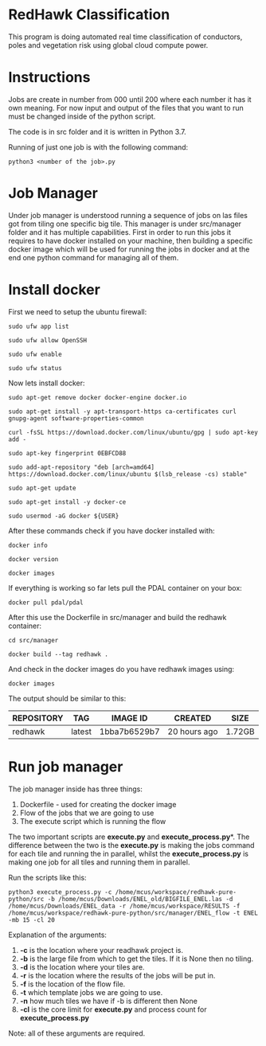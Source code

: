 # RedHawk Classification

This program is doing automated real time classification of conductors,
 poles and vegetation risk using global cloud compute power.
 
# Instructions

Jobs are create in number from 000 until 200 where each number it has
it own meaning. For now input and output of the files that you want to run
must be changed inside of the python script.

The code is in src folder and it is written in Python 3.7.

Running of just one job is with the following command:

`python3 <number of the job>.py`

#  Job Manager

Under job manager is understood running a sequence of jobs on las files
got from tiling one specific big tile. This manager is under src/manager
folder and it has multiple capabilities. First in order to run this jobs 
it requires to have docker installed on your machine, then building a specific
docker image which will be used for running the jobs in docker and at the end
one python command for managing all of them.

# Install docker

First we need to setup the ubuntu firewall:

`sudo ufw app list`

`sudo ufw allow OpenSSH`

`sudo ufw enable`

`sudo ufw status`

Now lets install docker:

`sudo apt-get remove docker docker-engine docker.io`

`sudo apt-get install -y apt-transport-https ca-certificates curl gnupg-agent software-properties-common`

`curl -fsSL https://download.docker.com/linux/ubuntu/gpg | sudo apt-key add -`

`sudo apt-key fingerprint 0EBFCD88`

`sudo add-apt-repository "deb [arch=amd64] https://download.docker.com/linux/ubuntu $(lsb_release -cs) stable"`

`sudo apt-get update`

`sudo apt-get install -y docker-ce`

`sudo usermod -aG docker ${USER}`

After these commands check if you have docker installed with:

`docker info`

`docker version`

`docker images`

If everything is working so far lets pull the PDAL container on your box:

`docker pull pdal/pdal`

After this use the Dockerfile in src/manager and build the redhawk container:

`cd src/manager`

`docker build --tag redhawk .`

And check in the docker images do you have redhawk images using:

`docker images`

The output should be similar to this:

|  REPOSITORY | TAG | IMAGE ID|CREATED|SIZE|
|---| --- |--- | --- |---|
|  redhawk | latest  | 1bba7b6529b7  | 20 hours ago | 1.72GB|


# Run job manager

The job manager inside has three things:

1. Dockerfile - used for creating the docker image
2. Flow of the jobs that we are going to use
3. The execute script which is running the flow

The two important scripts are **execute.py** and **execute_process.py***. 
The difference between the two is the **execute.py** is making the jobs command for 
each tile and running the in parallel, whilst the **execute_process.py** is making
one job for all tiles and running them in parallel.

Run the scripts like this:

`python3 execute_process.py -c /home/mcus/workspace/redhawk-pure-python/src -b /home/mcus/Downloads/ENEL_old/BIGFILE_ENEL.las -d /home/mcus/Downloads/ENEL_data -r /home/mcus/workspace/RESULTS -f /home/mcus/workspace/redhawk-pure-python/src/manager/ENEL_flow -t ENEL -mb 15 -cl 20`

Explanation of the arguments:

1. **-c** is the location where your readhawk project is.
2. **-b** is the large file from which to get the tiles. If it is None then no tiling.
3. **-d** is the location where your tiles are.
4. **-r** is the location where the results of the jobs will be put in.
5. **-f** is the location of the flow file.
6. **-t** which template jobs we are going to use.
7. **-n** how much tiles we have if -b is different then None
8. **-cl** is the core limit for **execute.py** and process count for **execute_process.py**

Note: all of these arguments are required.
